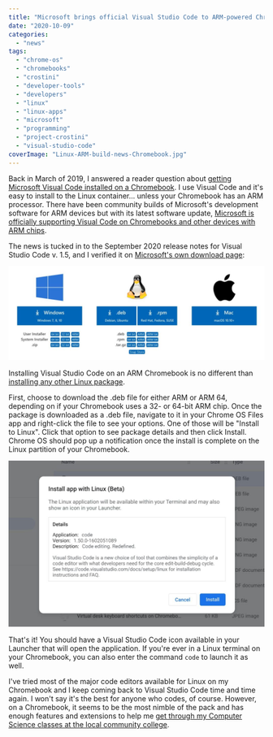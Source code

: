 ```yaml
---
title: "Microsoft brings official Visual Studio Code to ARM-powered Chromebooks"
date: "2020-10-09"
categories: 
  - "news"
tags: 
  - "chrome-os"
  - "chromebooks"
  - "crostini"
  - "developer-tools"
  - "developers"
  - "linux"
  - "linux-apps"
  - "microsoft"
  - "programming"
  - "project-crostini"
  - "visual-studio-code"
coverImage: "Linux-ARM-build-news-Chromebook.jpg"
---
```


Back in March of 2019, I answered a reader question about [getting Microsoft Visual Code installed on a Chromebook](https://www.aboutchromebooks.com/news/reader-question-how-to-get-microsoft-visual-code-working-in-linux-on-an-arm-based-chromebook/). I use Visual Code and it's easy to install to the Linux container... unless your Chromebook has an ARM processor. There have been community builds of Microsoft's development software for ARM devices but with its latest software update, [Microsoft is officially supporting Visual Code on Chromebooks and other devices with ARM chips](https://code.visualstudio.com/updates/v1_50#_linux-arm-builds).

The news is tucked in to the September 2020 release notes for Visual Studio Code v. 1.5, and I verified it on [Microsoft's own download page](https://code.visualstudio.com/Download):

![](images/VS-Code-ARM-1024x376.jpg)

Installing Visual Studio Code on an ARM Chromebook is no different than [installing any other Linux package](https://www.aboutchromebooks.com/news/how-to-install-linux-apps-on-a-chromebook-without-ever-touching-linux/).

First, choose to download the .deb file for either ARM or ARM 64, depending on if your Chromebook uses a 32- or 64-bit ARM chip. Once the package is downloaded as a .deb file, navigate to it in your Chrome OS Files app and right-click the file to see your options. One of those will be "Install to Linux". Click that option to see package details and then click Install. Chrome OS should pop up a notification once the install is complete on the Linux partition of your Chromebook.

![](images/Visual-Studio-Code-for-Linux-on-Chromebook-1024x665.jpg)

That's it! You should have a Visual Studio Code icon available in your Launcher that will open the application. If you're ever in a Linux terminal on your Chromebook, you can also enter the command `code` to launch it as well.

I've tried most of the major code editors available for Linux on my Chromebook and I keep coming back to Visual Studio Code time and time again. I won't say it's the best for anyone who codes, of course. However, on a Chromebook, it seems to be the most nimble of the pack and has enough features and extensions to help me [get through my Computer Science classes at the local community college](https://www.aboutchromebooks.com/news/can-you-learn-to-code-in-a-college-computer-science-program-with-a-chromebook/).
